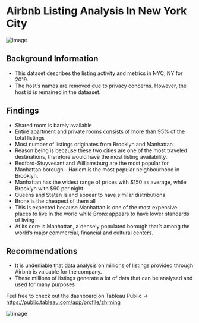 # Airbnb Listing Analysis In New York City 
![image](https://user-images.githubusercontent.com/97498951/211238671-6c239117-0ec5-4b0f-af33-d30fe4b3d205.png)


## Background Information
- This dataset describes the listing activity and metrics in NYC, NY for 2019.
- The host’s names are removed due to privacy concerns. However, the host id is remained in the dataaset.

## Findings
- Shared room is barely available
- Entire apartment and private rooms consists of more than 95% of the total listings
- Most number of listings originates from Brooklyn and Manhattan 
- Reason being is because these two cities are one of the most traveled destinations, therefore would have the most listing availability.
- Bedford-Stuyvesant and Williamsburg are the most popular for Manhattan borough - Harlem is the most popular neighbourhood in Brooklyn.
- Manhattan has the widest range of prices with $150 as average, while Brooklyn with $90 per night 
- Queens and Staten Island appear to have similar distributions 
- Bronx is the cheapest of them all
- This is expected because Manhattan is one of the most expensive places to live in the world while Bronx appears to have lower standards of living 
- At its core is Manhattan, a densely populated borough that’s among the world’s major commercial, financial and cultural centers.

## Recommendations 
- It is undeniable that data analysis on millions of listings provided through Airbnb is valuable for the company.
- These millions of listings generate a lot of data that can be analysed and used for many purposes

Feel free to check out the dashboard on Tableau Public -> https://public.tableau.com/app/profile/zhiming

![image](https://user-images.githubusercontent.com/97498951/176659654-d6714580-0aeb-4b61-9aad-585fceab0c7e.png)








